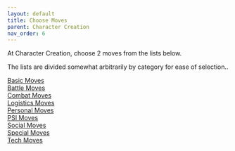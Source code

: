 ```yaml
---
layout: default
title: Choose Moves
parent: Character Creation
nav_order: 6
---
```


At Character Creation, choose 2 moves from the lists below.

The lists are divided somewhat arbitrarily by category for ease of selection..

[Basic Moves](/content/moves/basicmoves)  
[Battle Moves](/content/moves/battlemoves)  
[Combat Moves](/content/moves/combat)  
[Logistics Moves](/content/moves/logistics)  
[Personal Moves](/content/moves/personal)  
[PSI Moves](/content/moves/psi)  
[Social Moves](/content/moves/social)  
[Special Moves](/content/moves/special)  
[Tech Moves](/content/moves/tech)
